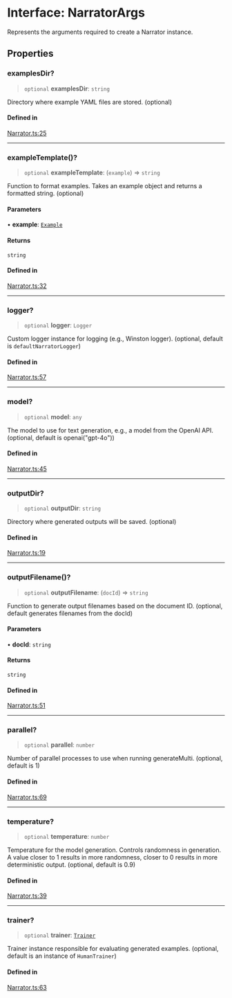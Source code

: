 # Interface: NarratorArgs

Represents the arguments required to create a Narrator instance.

## Properties

### examplesDir?

> `optional` **examplesDir**: `string`

Directory where example YAML files are stored.
(optional)

#### Defined in

[Narrator.ts:25](https://github.com/edspencer/narrator-ai/blob/2638f4692e0fe7ed51a1a126401e7368094e9587/packages/narrator-ai/src/Narrator.ts#L25)

***

### exampleTemplate()?

> `optional` **exampleTemplate**: (`example`) => `string`

Function to format examples.
Takes an example object and returns a formatted string.
(optional)

#### Parameters

• **example**: [`Example`](../type-aliases/Example.md)

#### Returns

`string`

#### Defined in

[Narrator.ts:32](https://github.com/edspencer/narrator-ai/blob/2638f4692e0fe7ed51a1a126401e7368094e9587/packages/narrator-ai/src/Narrator.ts#L32)

***

### logger?

> `optional` **logger**: `Logger`

Custom logger instance for logging (e.g., Winston logger).
(optional, default is `defaultNarratorLogger`)

#### Defined in

[Narrator.ts:57](https://github.com/edspencer/narrator-ai/blob/2638f4692e0fe7ed51a1a126401e7368094e9587/packages/narrator-ai/src/Narrator.ts#L57)

***

### model?

> `optional` **model**: `any`

The model to use for text generation, e.g., a model from the OpenAI API.
(optional, default is openai("gpt-4o"))

#### Defined in

[Narrator.ts:45](https://github.com/edspencer/narrator-ai/blob/2638f4692e0fe7ed51a1a126401e7368094e9587/packages/narrator-ai/src/Narrator.ts#L45)

***

### outputDir?

> `optional` **outputDir**: `string`

Directory where generated outputs will be saved.
(optional)

#### Defined in

[Narrator.ts:19](https://github.com/edspencer/narrator-ai/blob/2638f4692e0fe7ed51a1a126401e7368094e9587/packages/narrator-ai/src/Narrator.ts#L19)

***

### outputFilename()?

> `optional` **outputFilename**: (`docId`) => `string`

Function to generate output filenames based on the document ID.
(optional, default generates filenames from the docId)

#### Parameters

• **docId**: `string`

#### Returns

`string`

#### Defined in

[Narrator.ts:51](https://github.com/edspencer/narrator-ai/blob/2638f4692e0fe7ed51a1a126401e7368094e9587/packages/narrator-ai/src/Narrator.ts#L51)

***

### parallel?

> `optional` **parallel**: `number`

Number of parallel processes to use when running generateMulti.
(optional, default is 1)

#### Defined in

[Narrator.ts:69](https://github.com/edspencer/narrator-ai/blob/2638f4692e0fe7ed51a1a126401e7368094e9587/packages/narrator-ai/src/Narrator.ts#L69)

***

### temperature?

> `optional` **temperature**: `number`

Temperature for the model generation. Controls randomness in generation.
A value closer to 1 results in more randomness, closer to 0 results in more deterministic output.
(optional, default is 0.9)

#### Defined in

[Narrator.ts:39](https://github.com/edspencer/narrator-ai/blob/2638f4692e0fe7ed51a1a126401e7368094e9587/packages/narrator-ai/src/Narrator.ts#L39)

***

### trainer?

> `optional` **trainer**: [`Trainer`](Trainer.md)

Trainer instance responsible for evaluating generated examples.
(optional, default is an instance of `HumanTrainer`)

#### Defined in

[Narrator.ts:63](https://github.com/edspencer/narrator-ai/blob/2638f4692e0fe7ed51a1a126401e7368094e9587/packages/narrator-ai/src/Narrator.ts#L63)
